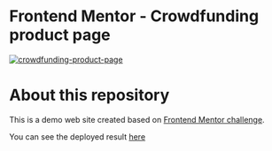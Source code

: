 # Frontend Mentor - Crowdfunding product page

[![ crowdfunding-product-page](https://img.shields.io/endpoint?url=https://dashboard.cypress.io/badge/simple/ofbjo1/main&style=flat&logo=cypress)](https://dashboard.cypress.io/projects/ofbjo1/runs)

# About this repository

This is a demo web site created based on [Frontend Mentor challenge](https://www.frontendmentor.io/challenges/crowdfunding-product-page-7uvcZe7ZR).

You can see the deployed result [here](https://crowdfunding-product-page-blue.vercel.app/)
